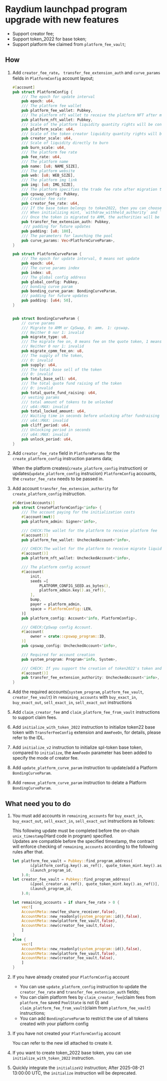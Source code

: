 # Raydium launchpad program upgrade with new features

- Support creator fee;
- Support token_2022 for base token;
- Support platform fee claimed from `platform_fee_vault`;

## How

1. Add `creator_fee_rate`， `transfer_fee_extension_auth` and `curve_params` fields in `PlatformConfig` account layout;

    ```rust
    #[account]
    pub struct PlatformConfig {
        /// The epoch for update interval
        pub epoch: u64,
        /// The platform fee wallet
        pub platform_fee_wallet: Pubkey,
        /// The platform nft wallet to receive the platform NFT after migration if platform_scale is not 0(Only support MigrateType::CPSWAP)
        pub platform_nft_wallet: Pubkey,
        /// Scale of the platform liquidity quantity rights will be converted into NFT(Only support MigrateType::CPSWAP)
        pub platform_scale: u64,
        /// Scale of the token creator liquidity quantity rights will be converted into NFT(Only support MigrateType::CPSWAP)
        pub creator_scale: u64,
        /// Scale of liquidity directly to burn
        pub burn_scale: u64,
        /// The platform fee rate
        pub fee_rate: u64,
        /// The platform name
        pub name: [u8; NAME_SIZE],
        /// The platform website
        pub web: [u8; WEB_SIZE],
        /// The platform img link
        pub img: [u8; IMG_SIZE],
        /// The platform specifies the trade fee rate after migration to cp swap
        pub cpswap_config: Pubkey,
        /// Creator fee rate
        pub creator_fee_rate: u64,
        /// If the base token belongs to token2022, then you can choose to support the transferfeeConfig extension, which includes permissions such as `transfer_fee_config_authority`` and `withdraw_withheld_authority`.
        /// When initializing mint, `withdraw_withheld_authority` and `transfer_fee_config_authority` both belongs to the contract.
        /// Once the token is migrated to AMM, the authorities will be reset to this value
        pub transfer_fee_extension_auth: Pubkey,
         /// padding for future updates
        pub padding: [u8; 180],
        /// The parameters for launching the pool
        pub curve_params: Vec<PlatformCurveParam>,
    }

    pub struct PlatformCurveParam {
        /// The epoch for update interval, 0 means not update
        pub epoch: u64,
        /// The curve params index
        pub index: u8,
        /// The global config address
        pub global_config: Pubkey,
        /// bonding curve param
        pub bonding_curve_param: BondingCurveParam,
        /// padding for future updates
        pub padding: [u64; 50],
    }


    pub struct BondingCurveParam {
        // curve params
        /// Migrate to AMM or CpSwap, 0: amm， 1: cpswap，
        /// Neither 0 nor 1: invalid
        pub migrate_type: u8,
        /// The migrate fee on, 0 means fee on the quote token, 1 means fee on both token
        /// Neither 0 nor 1: invalid
        pub migrate_cpmm_fee_on: u8,
        /// The supply of the token,
        /// 0: invalid
        pub supply: u64,
        /// The total base sell of the token
        /// 0: invalid
        pub total_base_sell: u64,
        /// The total quote fund raising of the token
        /// 0: invalid
        pub total_quote_fund_raising: u64,
        // vesting params
        /// total amount of tokens to be unlocked
        /// u64::MAX: invalid
        pub total_locked_amount: u64,
        /// Waiting time in seconds before unlocking after fundraising ends
        /// u64::MAX: invalid
        pub cliff_period: u64,
        /// Unlocking period in seconds
        /// u64::MAX: invalid
        pub unlock_period: u64,
    }
    ```

1. Add `creator_fee_rate` field in `PlatformParams` for the `create_platform_config` instruction params data;

    When the platform creates(`create_platform_config` instruction) or updates(`update_platform_config` instrucion) `PlatformConfig` accounts, the `creator_fee_rate` needs to be passed in.

2. Add account `transfer_fee_extension_authority` for `create_platform_config` instruction.

    ```rust
    #[derive(Accounts)]
    pub struct CreatePlatformConfig<'info> {
        /// The account paying for the initialization costs  
        #[account(mut)]
        pub platform_admin: Signer<'info>,

        /// CHECK:The wallet for the platform to receive platform fee
        #[account()]
        pub platform_fee_wallet: UncheckedAccount<'info>,

        /// CHECK:The wallet for the platform to receive migrate liquidity nft(Only support cpswap program)
        #[account()]
        pub platform_nft_wallet: UncheckedAccount<'info>,

        /// The platform config account
        #[account(
            init,
            seeds =[
                PLATFORM_CONFIG_SEED.as_bytes(),
                platform_admin.key().as_ref(),
            ],
            bump,
            payer = platform_admin,
            space = PlatformConfig::LEN,
        )]
        pub platform_config: Account<'info, PlatformConfig>,

        /// CHECK:CpSwap config Account.
        #[account(
            owner = crate::cpswap_program::ID,
        )]
        pub cpswap_config: UncheckedAccount<'info>,

        /// Required for account creation
        pub system_program: Program<'info, System>,

        /// CHECK: If you support the creation of token2022's token and the extension of transferFeeConfig, please set this account.
        #[account()]
        pub transfer_fee_extension_authority: UncheckedAccount<'info>,
    }
    ```

3. Add the required accounts(`system_program`, `platform_fee_vault`, `creator_fee_vault`) in `remaining_accounts` with `buy_exact_in`, `buy_exact_out`, `sell_exact_in`, `sell_exact_out` instructions

4. Add `claim_creator_fee` and `claim_platform_fee_from_vault` instructions to support claim fees.

5. Add `initialize_with_token_2022` instruction to initialize token22 base token with `TransferFeeConfig` extension and `AmmFeeOn`, for details, please refer to the IDL.

6. Add `initialize_v2` instruction to initialize spl-token base token, compared to `initialize`, the `AmmFeeOn` parameter has been added to specify the mode of creator fee.

7. Add `update_platform_curve_param` instruction to update/add a Platform `BondingCurveParam`.

8. Add `remove_platform_curve_param` instruction to delate a Platform `BondingCurveParam`.

## What need you to do

1. You must add accounts in `remaining_accounts` for `buy_exact_in`, `buy_exact_out`, `sell_exact_in`, `sell_exact_out` instructions as follows:

    This following update must be completed before the on-chain `unix_timestamp`(Hard code in program) specified.\
    Updates are compatible before the specified timestamp, the contract will enforce checking of `remaining_accounts` according to the following rules after that.

    ```rust
    let platform_fee_vault = Pubkey::find_program_address(
            &[platform_config.key().as_ref(), quote_token_mint.key().as_ref()],
            &launch_program_id,
        ).0;
    let creator_fee_vault = Pubkey::find_program_address(
            &[pool_creator.as_ref(), quote_token_mint.key().as_ref()],
            &launch_program_id,
        ).0;

    let remaining_accounts = if share_fee_rate > 0 {
        vec![
        AccountMeta::new(fee_share_receiver,false),
        AccountMeta::new_readonly(system_program::id(),false),
        AccountMeta::new(platform_fee_vault,false),
        AccountMeta::new(creator_fee_vault,false),
        ]
    }
    else {
        vec![
        AccountMeta::new_readonly(system_program::id(),false),
        AccountMeta::new(platform_fee_vault,false),
        AccountMeta::new(creator_fee_vault,false),
        ]
    }
    ```

2. If you have already created your `PlatformConfig` account

    - You can use `update_platform_config` instruction to update the `creator_fee_rate` and `transfer_fee_extension_auth` fields;
    - You can claim platform fees by `claim_creator_fee`(claim fees from `platform_fee` saved `PoolState` is not 0) and `claim_platform_fee_from_vault`(claim from `platform_fee_vault`) instructions;
    - You can add `BondingCurveParam` to restrict the use of all tokens created with your platform config
  
3. If you have not created your `PlatformConfig` account

    You can refer to the new idl attached to create it.

4. If you want to create token_2022 base token, you can use `initialize_with_token_2022` instruction.

5. Quickly integrate the `initializeV2` instruction; After 2025-08-21 13:00:00 UTC, the `initialize` instruction will be deprecated.
